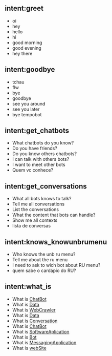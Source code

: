 ## intent:greet
- oi
- hey
- hello
- hi
- good morning
- good evening
- hey there

## intent:goodbye
- tchau
- flw
- bye
- goodbye
- see you around
- see you later
- bye tempobot

## intent:get_chatbots
<!--- What [friends](chatbots) you know?-->
- What chatbots do you know?
- Do you have friends?
- Do you know others chatbots?
- I can talk with others bots?
- I want to meet other bots
- Quem vc conhece?

## intent:get_conversations
- What all bots knows to talk?
- Tell me all conversations
- List the conversations
- What the content that bots can handle?
- Show me all contexts
- lista de conversas

## intent:knows_knowunbrumenu
- Who knows the unb ru menu?
- Tell me about the ru menu
- I need to ask to wich bot about RU menu?
- quem sabe o cardápio do RU?

## intent:what_is
- What is [ChatBot](class)
- What is [Data](class)
- What is [WebCrawler](class)
- What is [Data](class)
- What is [Conversation](class)
- What is [ChatBot](class)
- What is [SoftwareAplication](class)
- What is [Bot](class)
- What is [MessagingApplication](class)
- What is [webSite](class)
